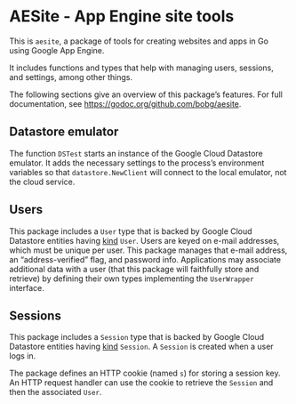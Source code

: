 # AESite - App Engine site tools

This is `aesite`, a package of tools for creating websites and apps in Go using Google App Engine.

It includes functions and types that help with managing users, sessions, and settings, among other things.

The following sections give an overview of this package’s features.
For full documentation, see https://godoc.org/github.com/bobg/aesite.

## Datastore emulator

The function `DSTest` starts an instance of the Google Cloud Datastore emulator.
It adds the necessary settings to the process’s environment variables
so that `datastore.NewClient` will connect to the local emulator,
not the cloud service.

## Users

This package includes a `User` type that is backed by Google Cloud
Datastore entities
having [kind](https://cloud.google.com/datastore/docs/concepts/entities) `User`.
Users are keyed on e-mail addresses, which must be unique per user.
This package manages that e-mail address,
an “address-verified” flag,
and password info.
Applications may associate additional data with a user
(that this package will faithfully store and retrieve)
by defining their own types implementing the `UserWrapper` interface.

## Sessions

This package includes a `Session` type that is backed by Google Cloud
Datastore entities having
[kind](https://cloud.google.com/datastore/docs/concepts/entities)
`Session`. A `Session` is created when a user logs in.

The package defines an HTTP cookie (named `s`) for storing a session key.
An HTTP request handler can use the cookie to retrieve the `Session`
and then the associated `User`.

